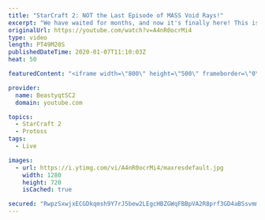 ```yaml
---
title: "StarCraft 2: NOT the Last Episode of MASS Void Rays!"
excerpt: "We have waited for months, and now it's finally here! This is the VOID RAYS to GRANDMASTER series! With the new balance changes to speedy Void Rays in the latest patch, we can now begin the series right! At this point in the series, we are introducing other units into the composition to make the games"
originalUrl: https://youtube.com/watch?v=A4nR0ocrMi4
type: video
length: PT49M20S
publishedDateTime: 2020-01-07T11:10:03Z
heat: 50

featuredContent: "<iframe width=\"800\" height=\"500\" frameborder=\"0\" src=\"https://www.youtube.com/embed/A4nR0ocrMi4\" allow=\"accelerometer; autoplay; encrypted-media; gyroscope; picture-in-picture\" allowfullscreen></iframe>"

provider:
  name: BeastyqtSC2
  domain: youtube.com

topics:
  - StarCraft 2
  - Protoss
tags:
  - Live

images:
  - url: https://i.ytimg.com/vi/A4nR0ocrMi4/maxresdefault.jpg
    width: 1280
    height: 720
    isCached: true

secured: "RwpzSxwjxECGDkqmsh9Y7rJ5bew2LEgcHBZGWqFBBpVA2R8prf3GD4aBSsvmmQqABXTfAU/CpnQIXBaDM3l/ZHImuGQl1u+kQcHPclfMdoRhqC+IiYXIWpoyA775chjqXNs6Qi/0p16AUwLv6vtv5GCW68uNzzBrj3rMgJE08Kd2AFcsOPJEg4DLVUvbU3jQB2BHdKkDsz73e+GVZEACdOow74Kdr0SXbnu9M1Dcggp3ziHN3bJuBUvNJB+3pdrgm+kmE0BRd1k/V0IyziXoUmzBf8fj2coY21Zn3Cp4aKkH/L5VaBCvgvymVV8pIjS16yRUQ1QPiaG78sBG55CZ/VfnKGx3+XDwNVh2NWok3GGTfwzd8lJ3L1+mWoNCwjRwwllcnAFPvD37NFLfsJzvus39YDKKXUZwGlPsZeoNXjE=;rSqxldrk4KUmKpLu2jrc0Q=="
---
```


